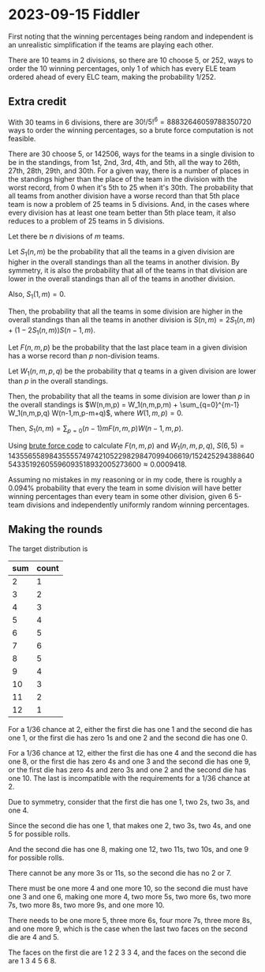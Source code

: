 2023-09-15 Fiddler
==================
First noting that the winning percentages being random and independent is
an unrealistic simplification if the teams are playing each other.

There are 10 teams in 2 divisions, so there are 10 choose 5, or 252, ways to
order the 10 winning percentages, only 1 of which has every ELE team ordered
ahead of every ELC team, making the probability 1/252.

Extra credit
------------
With 30 teams in 6 divisions, there are $30!/5!^6 = 88832646059788350720$
ways to order the winning percentages, so a brute force computation is not
feasible.

There are 30 choose 5, or 142506, ways for the teams in a single division
to be in the standings, from 1st, 2nd, 3rd, 4th, and 5th, all the way to
26th, 27th, 28th, 29th, and 30th.  For a given way, there is a number of
places in the standings higher than the place of the team in the division
with the worst record, from 0 when it's 5th to 25 when it's 30th.  The
probability that all teams from another division have a worse record than
that 5th place team is now a problem of 25 teams in 5 divisions.  And, in the
cases where every division has at least one team better than 5th place team,
it also reduces to a problem of 25 teams in 5 divisions.

Let there be $n$ divisions of $m$ teams.

Let $S_1(n,m)$ be the probability that all the teams in a given division are
higher in the overall standings than all the teams in another division.  By
symmetry, it is also the probability that all of the teams in that division
are lower in the overall standings than all of the teams in another division.

Also, $S_1(1,m) = 0$.

Then, the probability that all the teams in some division are higher in
the overall standings than all the teams in another division is
$S(n,m) = 2S_1(n,m) + (1 - 2S_1(n,m))S(n-1,m)$.

Let $F(n,m,p)$ be the probability that the last place team in a given division
has a worse record than $p$ non-division teams.

Let $W_1(n,m,p,q)$ be the probability that $q$ teams in a given division are
lower than $p$ in the overall standings.

Then, the probability that all the teams in some division are lower than $p$
in the overall standings is
$W(n,m,p) = W_1(n,m,p,m) + \sum_{q=0}^{m-1} W_1(n,m,p,q) W(n-1,m,p-m+q)$,
where $W(1,m,p) = 0$.

Then, $S_1(n,m) = \sum_{p=0}{(n-1)m} F(n,m,p)W(n-1,m,p)$.

Using [brute force code](20230915.hs) to calculate $F(n,m,p)$ and
$W_1(n,m,p,q)$,
$S(6,5) = 14355655898435555749742105229829847099406619/15242529438864054335192605596093518932005273600 \approx 0.0009418$.

Assuming no mistakes in my reasoning or in my code, there is roughly a
0.094% probability that every the team in some division will have better
winning percentages than every team in some other division, given 6 5-team
divisions and independently uniformly random winning percentages.

Making the rounds
-----------------
The target distribution is

|sum|count|
|---|-----|
|2  |1    |
|3  |2    |
|4  |3    |
|5  |4    |
|6  |5    |
|7  |6    |
|8  |5    |
|9  |4    |
|10 |3    |
|11 |2    |
|12 |1    |

For a 1/36 chance at 2, either the first die has one 1 and the second die
has one 1, or the first die has zero 1s and one 2 and the second die has
one 0.

For a 1/36 chance at 12, either the first die has one 4 and the second die
has one 8, or the first die has zero 4s and one 3 and the second die has
one 9, or the first die has zero 4s and zero 3s and one 2 and the second
die has one 10.  The last is incompatible with the requirements for a 1/36
chance at 2.

Due to symmetry, consider that the first die has one 1, two 2s, two 3s, and
one 4.

Since the second die has one 1, that makes one 2, two 3s, two 4s, and one 5
for possible rolls.

And the second die has one 8, making one 12, two 11s, two 10s, and one 9
for possible rolls.

There cannot be any more 3s or 11s, so the second die has no 2 or 7.

There must be one more 4 and one more 10, so the second die must have one
3 and one 6, making one more 4, two more 5s, two more 6s, two more 7s,
two more 8s, two more 9s, and one more 10.

There needs to be one more 5, three more 6s, four more 7s, three more 8s,
and one more 9, which is the case when the last two faces on the second die
are 4 and 5.

The faces on the first die are 1 2 2 3 3 4, and the faces on the second die
are 1 3 4 5 6 8.
